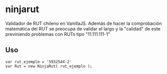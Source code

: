 # ninjarut
Validador de RUT chileno en VanillaJS.
Además de hacer la comprobación matemática del RUT se preocupa de validar el largo y la "calidad" de este previniendo problemas con RUTs tipo "11.111.111-1"

## Uso

```
var rut_ejemplo = '5932544-2'
var Rut = new NinjaRut( rut_ejemplo );
```
